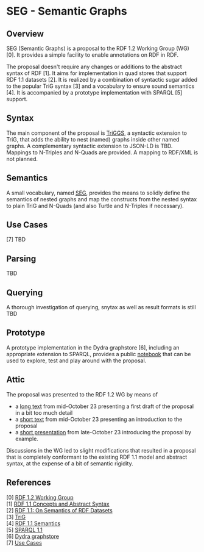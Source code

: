 # SEG - Semantic Graphs


## Overview
SEG (Semantic Graphs) is a proposal to the RDF 1.2 Working Group (WG) [0]. It provides a simple facility to enable annotations on RDF in RDF. 

The proposal doesn't require any changes or additions to the abstract syntax of RDF [1]. It aims for implementation in quad stores that support RDF 1.1 datasets [2]. It is realized by a combination of syntactic sugar added to the popular TriG syntax [3] and a vocabulary to ensure sound semantics [4]. It is accompanied by a prototype implementation with SPARQL [5] support.


## Syntax
The main component of the proposal is [TriGGS](https://github.com/rat10/seg/blob/main/TriGGS%20serialization.md), a syntactic extension to TriG, that adds the ability to nest (named) graphs inside other named graphs. A complementary syntactic extension to JSON-LD is TBD. Mappings to N-Triples and N-Quads are provided. A mapping to RDF/XML is not planned.


## Semantics
A small vocabulary, named [SEG](https://github.com/rat10/seg/blob/main/SEG%20vocabulary.md), provides the means to solidly define the semantics of nested graphs and map the constructs from the nested syntax to plain TriG and N-Quads (and also Turtle and N-Triples if necessary).


## Use Cases
[7] TBD

## Parsing
TBD

## Querying
A thorough investigation of querying, snytax as well as result formats is still TBD


## Prototype
A prototype implementation in the Dydra graphstore [6], including an appropriate extension to SPARQL, provides a public [notebook](https://observablehq.com/@datagenous/se-graph-workbook) that can be used to explore, test and play around with the proposal.


## Attic
The proposal was presented to the RDF 1.2 WG by means of 
- a [long text](https://gist.github.com/rat10/eaa109ab56b4d77d29e3a826291f8e72) from mid-October 23 presenting a first draft of the proposal in a bit too much detail
- a [short text](https://lists.w3.org/Archives/Public/public-rdf-star-wg/2023Oct/0041.html) from mid-October 23 presenting an introduction to the proposal
- a [short presentation](https://lists.w3.org/Archives/Public/public-rdf-star-wg/2023Oct/0109.html) from late-October 23 introducing the proposal by example.
  
Discussions in the WG led to slight modifications that resulted in a proposal that is completely conformant to the existing RDF 1.1 model and abstract syntax, at the expense of a bit of semantic rigidity.



## References
[0] [RDF 1.2 Working Group](https://www.w3.org/groups/wg/rdf-star/)  
[1] [RDF 1.1 Concepts and Abstract Syntax](https://www.w3.org/TR/rdf11-concepts/)  
[2] [RDF 1.1: On Semantics of RDF Datasets](https://www.w3.org/TR/2014/NOTE-rdf11-datasets/)  
[3] [TriG](https://www.w3.org/TR/2014/REC-trig/)  
[4] [RDF 1.1 Semantics](https://www.w3.org/TR/rdf11-mt/)  
[5] [SPARQL 1.1](https://www.w3.org/TR/2013/REC-sparql11-overview/)  
[6] [Dydra graphstore](https://dydra.com/home)  
[7] [Use Cases](https://github.com/w3c/rdf-ucr/wiki)  
